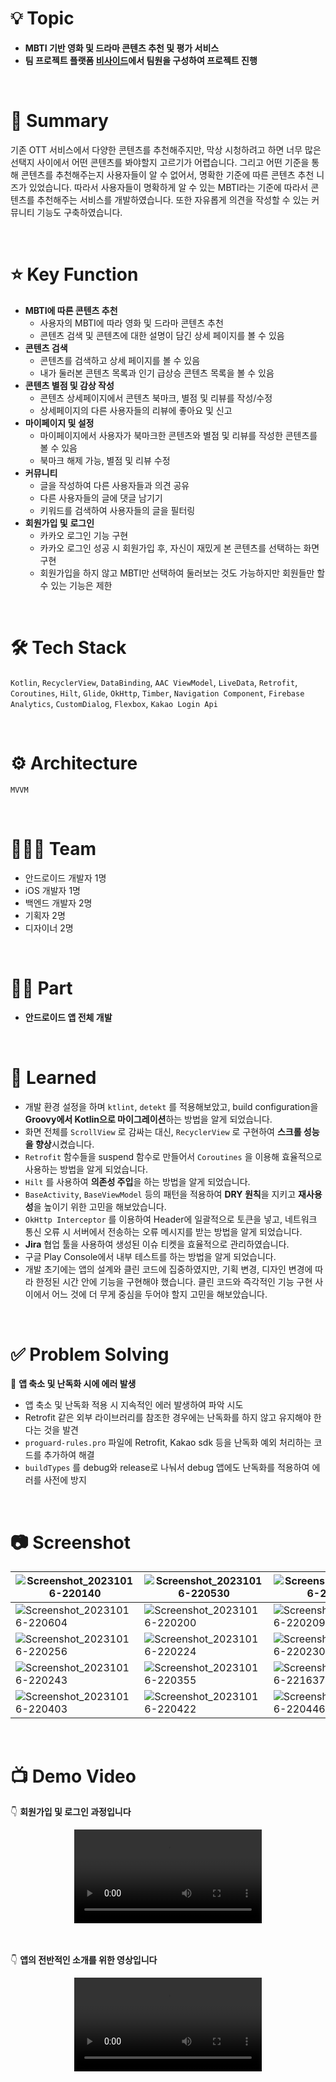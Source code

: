 # 💡 Topic
- **MBTI 기반 영화 및 드라마 콘텐츠 추천 및 평가 서비스**
- **팀 프로젝트 플랫폼 [비사이드](https://bside.best/)에서 팀원을 구성하여 프로젝트 진행**

<br>

# 📝 Summary
기존 OTT 서비스에서 다양한 콘텐츠를 추천해주지만, 막상 시청하려고 하면 너무 많은 선택지 사이에서 어떤 콘텐츠를 봐야할지 고르기가 어렵습니다. 그리고 어떤 기준을 통해 콘텐츠를 추천해주는지 사용자들이 알 수 없어서, 명확한 기준에 따른 콘텐츠 추천 니즈가 있었습니다. 따라서 사용자들이 명확하게 알 수 있는 MBTI라는 기준에 따라서 콘텐츠를 추천해주는 서비스를 개발하였습니다. 또한 자유롭게 의견을 작성할 수 있는 커뮤니티 기능도 구축하였습니다.

<br>

# ⭐️ Key Function
- **MBTI에 따른 콘텐츠 추천**
    - 사용자의 MBTI에 따라 영화 및 드라마 콘텐츠 추천
    - 콘텐츠 검색 및 콘텐츠에 대한 설명이 담긴 상세 페이지를 볼 수 있음
- **콘텐츠 검색**
    - 콘텐츠를 검색하고 상세 페이지를 볼 수 있음
    - 내가 둘러본 콘텐츠 목록과 인기 급상승 콘텐츠 목록을 볼 수 있음
- **콘텐츠 별점 및 감상 작성**
    - 콘텐츠 상세페이지에서 콘텐츠 북마크, 별점 및 리뷰를 작성/수정
    - 상세페이지의 다른 사용자들의 리뷰에 좋아요 및 신고
- **마이페이지 및 설정**
    - 마이페이지에서 사용자가 북마크한 콘텐츠와 별점 및 리뷰를 작성한 콘텐츠를 볼 수 있음
    - 북마크 해제 가능, 별점 및 리뷰 수정
- **커뮤니티**
    - 글을 작성하여 다른 사용자들과 의견 공유
    - 다른 사용자들의 글에 댓글 남기기
    - 키워드를 검색하여 사용자들의 글을 필터링
- **회원가입 및** **로그인**
    - 카카오 로그인 기능 구현
    - 카카오 로그인 성공 시 회원가입 후, 자신이 재밌게 본 콘텐츠를 선택하는 화면 구현
    - 회원가입을 하지 않고 MBTI만 선택하여 둘러보는 것도 가능하지만 회원들만 할 수 있는 기능은 제한

 <br>

# 🛠 Tech Stack
`Kotlin`, `RecyclerView`, `DataBinding`, `AAC ViewModel`, `LiveData`, `Retrofit`, `Coroutines`, `Hilt`, `Glide`, `OkHttp`, `Timber`, `Navigation Component`, `Firebase Analytics`, `CustomDialog`, `Flexbox`, `Kakao Login Api`

<br>

# ⚙️ Architecture
`MVVM`

<br>

# 🧑🏻‍💻 Team
- 안드로이드 개발자 1명
- iOS 개발자 1명
- 백엔드 개발자 2명
- 기획자 2명
- 디자이너 2명

<br>

# 🤚🏻 Part
- **안드로이드 앱 전체 개발**

<br>

# 🤔 Learned
- 개발 환경 설정을 하며 `ktlint`, `detekt` 를 적용해보았고, build configuration을 **Groovy에서 Kotlin으로 마이그레이션**하는 방법을 알게 되었습니다.
- 화면 전체를 `ScrollView` 로 감싸는 대신, `RecyclerView` 로 구현하여 **스크롤 성능을 향상**시켰습니다.
- `Retrofit` 함수들을 suspend 함수로 만들어서 `Coroutines` 을 이용해 효율적으로 사용하는 방법을 알게 되었습니다.
- `Hilt` 를 사용하여 **의존성 주입**을 하는 방법을 알게 되었습니다.
- `BaseActivity`, `BaseViewModel` 등의 패턴을 적용하여 **DRY 원칙**을 지키고 **재사용성**을 높이기 위한 고민을 해보았습니다.
- `OkHttp Interceptor` 를 이용하여 Header에 일괄적으로 토큰을 넣고, 네트워크 통신 오류 시 서버에서 전송하는 오류 메시지를 받는 방법을 알게 되었습니다.
- **Jira** 협업 툴을 사용하여 생성된 이슈 티켓을 효율적으로 관리하였습니다.
- 구글 Play Console에서 내부 테스트를 하는 방법을 알게 되었습니다.
- 개발 초기에는 앱의 설계와 클린 코드에 집중하였지만, 기획 변경, 디자인 변경에 따라 한정된 시간 안에 기능을 구현해야 했습니다. 클린 코드와 즉각적인 기능 구현 사이에서 어느 것에 더 무게 중심을 두어야 할지 고민을 해보았습니다.

<br>

# ✅ Problem Solving
📌 **앱 축소 및 난독화 시에 에러 발생**
- 앱 축소 및 난독화 적용 시 지속적인 에러 발생하여 파악 시도
- Retrofit 같은 외부 라이브러리를 참조한 경우에는 난독화를 하지 않고 유지해야 한다는 것을 발견
- `proguard-rules.pro` 파일에 Retrofit, Kakao sdk 등을 난독화 예외 처리하는 코드를 추가하여 해결
- `buildTypes` 를 debug와 release로 나눠서 debug 앱에도 난독화를 적용하여 에러를 사전에 방지

<br>

# 📷 Screenshot

|![Screenshot_20231016-220140](https://github.com/beside153/people_inside_android/assets/78577085/8bb7b5dc-8243-4596-b3a2-eccfdef80744) |![Screenshot_20231016-220530](https://github.com/beside153/people_inside_android/assets/78577085/dde9fd2c-b7ef-4301-8337-516b665670d1) |![Screenshot_20231016-220539](https://github.com/beside153/people_inside_android/assets/78577085/c22bae2f-ad5c-47d2-9240-2709fbe6cf22) |
|-|-|-|
|![Screenshot_20231016-220604](https://github.com/beside153/people_inside_android/assets/78577085/e7c043d1-ffc7-4843-93d5-0b4f0cbe48a6) |![Screenshot_20231016-220200](https://github.com/beside153/people_inside_android/assets/78577085/f7d076bf-32da-44c6-9c07-da2976afc2f8) |![Screenshot_20231016-220209](https://github.com/beside153/people_inside_android/assets/78577085/9acffcc0-c2fd-49b5-a0b9-ce0017a3a269) |
|![Screenshot_20231016-220256](https://github.com/beside153/people_inside_android/assets/78577085/96435b1c-2689-4c58-9f75-836af9ba3359) |![Screenshot_20231016-220224](https://github.com/beside153/people_inside_android/assets/78577085/8cc16593-7843-48d3-b8eb-fbb6216dbd6b) |![Screenshot_20231016-220230](https://github.com/beside153/people_inside_android/assets/78577085/fac62ab1-caac-479e-a4cc-23d23b99c856) |
|![Screenshot_20231016-220243](https://github.com/beside153/people_inside_android/assets/78577085/a2fbcb19-6d57-4db2-9a4f-5ae7b6470219) |![Screenshot_20231016-220355](https://github.com/beside153/people_inside_android/assets/78577085/097d9021-24ed-4d97-b60b-5a6116940be7) |![Screenshot_20231016-221637](https://github.com/beside153/people_inside_android/assets/78577085/b5a4f2f1-bf38-456c-80ce-b532d29f0bbc) |
|![Screenshot_20231016-220403](https://github.com/beside153/people_inside_android/assets/78577085/d5fb7e50-4e8e-4e43-af7e-0d3f564f8152) |![Screenshot_20231016-220422](https://github.com/beside153/people_inside_android/assets/78577085/9de3b557-82b4-42db-849d-4613c17bf986) |![Screenshot_20231016-220446](https://github.com/beside153/people_inside_android/assets/78577085/2cac2ca2-f629-445c-949f-06f5061b1555) |

<br>

# 📺 Demo Video

👇 **회원가입 및 로그인 과정입니다**
<div align="center">
  <video src="https://github.com/beside153/people_inside_android/assets/78577085/8ea1822e-8911-482e-b735-d6dfa99f1331" />
</div>

<br>
<br>


👇 **앱의 전반적인 소개를 위한 영상입니다**
<div align="center">
  <video src="https://github.com/beside153/people_inside_android/assets/78577085/0bb49f52-1136-4af5-92a0-7c454739b84e" />
</div>
